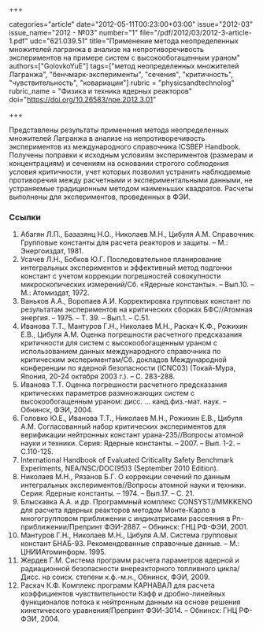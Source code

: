 +++

categories="article"
date="2012-05-11T00:23:00+03:00"
issue="2012-03"
issue_name="2012 - №03"
number="1"
file="/pdf/2012/03/2012-3-article-1.pdf"
udc="621.039.51"
title="Применение метода неопределенных множителей лагранжа в анализе на непротиворечивость экспериментов на примере систем с высокообогащенным ураном"
authors=["GolovkoYuE"]
tags=["метод неопределенных множителей Лагранжа", "бенчмарк-эксперименты", "сечения", "критичность", "чувствительность", "ковариации"]
rubric = "physicsandtechnolog"
rubric_name = "Физика и техника ядерных реакторов"
doi="https://doi.org/10.26583/npe.2012.3.01"

+++

Представлены результаты применения метода неопределенных множителей Лагранжа в анализе на непротиворечивость экспериментов из международного справочника ICSBEP Handbook. Получены поправки к исходным условиям экспериментов (размерам и концентрациям) и сечениям на основании строгого соблюдения условия критичности, учет которых позволил устранить наблюдаемые противоречия между расчетными и экспериментальными данными, не устраняемые традиционным методом наименьших квадратов. Расчеты выполнены для экспериментов, проведенных в ФЭИ.

### Ссылки

1. Абагян Л.П., Базазянц Н.О., Николаев М.Н., Цибуля А.М. Справочник. Групповые константы для расчета реакторов и защиты. – М.: Энергоиздат, 1981.
2. Усачев Л.Н., Бобков Ю.Г. Последовательное планирование интегральных экспериментов и эффективный метод подгонки констант с учетом коррекции погрешностей совокупности микроскопических измерений/Сб. «Ядерные константы». – Вып.10. – М.: Атомиздат, 1972.
3. Ваньков А.А., Воропаев А.И. Корректировка групповых констант по результатам экспериментов на критических сборках БФС//Атомная энергия. – 1975. – Т. 39. – Вып.1. – С.51.
4. Иванова T.Т., Мантуров Г.Н., Николаев M.Н., Раскач K.Ф., Рожихин E.В., Цибуля A.М. Оценка погрешности расчетного предсказания критичности для систем с высокообогащенным ураном с использованием данных международного справочника по критическим экспериментам/Сб. докладов Международной конференции по ядерной безопасности (ICNC03) (Токай-Мура, Япония, 20-24 октября 2003 г.). – С. 283-288.
5. Иванова Т.Т. Оценка погрешности расчетного предсказания критических параметров размножающих систем с высокообогащенным ураном: дисс. ... канд.физ.-мат. наук. – Обнинск, ФЭИ, 2004.
6. Головко Ю.Е., Иванова Т.Т., Николаев М.Н., Рожихин Е.В., Цибуля А.М. Согласованный набор критических экспериментов для верификации нейтронных констант урана-235//Вопросы атомной науки и техники. Серия: Ядерные константы. – 2007. – Вып. 1-2. – С.110-125.
7. International Handbook of Evaluated Criticality Safety Benchmark Experiments, NEA/NSC/DOC(95)3 (September 2010 Edition).
8. Николаев M.Н., Рязанов Б.Г. О коррекции сечений по данным интегральных экспериментов//Вопросы атомной науки и техники. Серия: Ядерные константы. – 1974. – Вып.17. – С. 21.
9. Блыскавка А.А. и др. Программный комплекс CONSYST//MMKKENO для расчета ядерных реакторов методом Монте-Карло в многогрупповом приближении с индикатрисами рассеяния в Pn-приближении/Препринт ФЭИ-2887. – Обнинск: ГНЦ РФ-ФЭИ, 2001.
10. Мантуров Г.Н., Николаев М.Н., Цибуля А.М. Система групповых констант БНАБ-93. Рекомендованные справочные данные. – М.: ЦНИИАтоминформ. 1995.
11. Жердев Г.М. Система программ расчета параметров ядерной и радиационной безопасности внереакторного топливного цикла/Дисс. на соиск. степени к.ф.-м.н., Обнинск, ФЭИ, 2009.
12. Раскач К.Ф. Комплекс программ КАРНАВАЛ для расчета коэффициентов чувствительности Кэфф и дробно-линейных функционалов потока к нейтронным данным на основе решения кинетического уравнения/Препринт ФЭИ-3014. – Обнинск: ГНЦ РФ-ФЭИ, 2004.
